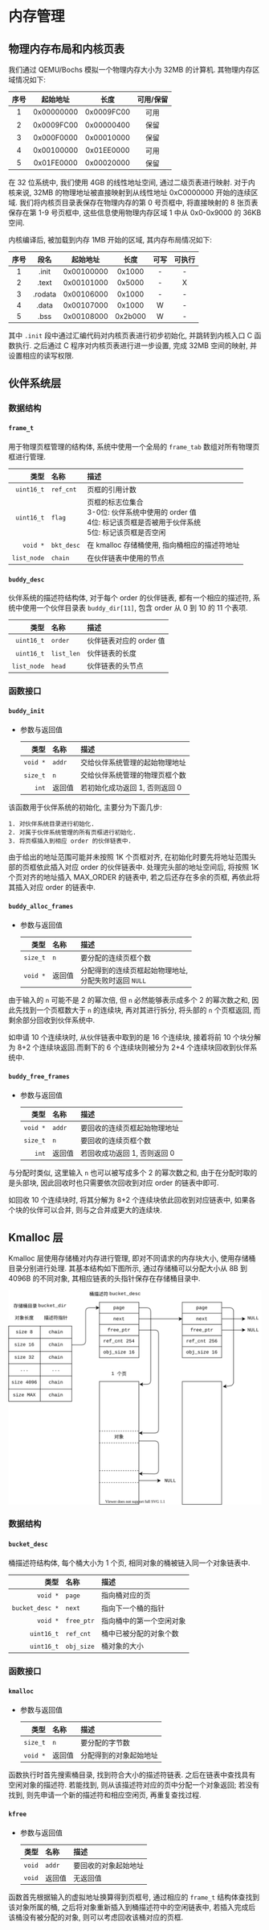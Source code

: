 # 内存管理

## 物理内存布局和内核页表

我们通过 QEMU/Bochs 模拟一个物理内存大小为 32MB 的计算机. 其物理内存区域情况如下:

|序号|起始地址|长度|可用/保留|
|:-:|:-:|:-:|:-:|
|1|0x00000000|0x0009FC00|可用|
|2|0x0009FC00|0x00000400|保留|
|3|0x000F0000|0x00010000|保留|
|4|0x00100000|0x01EE0000|可用|
|5|0x01FE0000|0x00020000|保留|

在 32 位系统中, 我们使用 4GB 的线性地址空间, 通过二级页表进行映射. 对于内核来说, 32MB 的物理地址被直接映射到从线性地址 0xC0000000 开始的连续区域. 我们将内核页目录表保存在物理内存的第 0 号页框中, 将直接映射的 8 张页表保存在第 1-9 号页框中, 这些信息使用物理内存区域 1 中从 0x0-0x9000 的 36KB 空间.

内核编译后, 被加载到内存 1MB 开始的区域, 其内存布局情况如下:

|序号|段名|起始地址|长度|可写|可执行|
|:-:|:-:|:-:|:-:|:-:|:-:|
|1|.init|0x00100000|0x1000|-|-|
|2|.text|0x00101000|0x5000|-|X|
|3|.rodata|0x00106000|0x1000|-|-|
|4|.data|0x00107000|0x1000|W|-|
|5|.bss|0x00108000|0x2b000|W|-|

其中 `.init` 段中通过汇编代码对内核页表进行初步初始化, 并跳转到内核入口 C 函数执行. 之后通过 C 程序对内核页表进行进一步设置, 完成 32MB 空间的映射, 并设置相应的读写权限.

## 伙伴系统层

### 数据结构

#### `frame_t`

用于物理页框管理的结构体, 系统中使用一个全局的 `frame_tab` 数组对所有物理页框进行管理.

|类型|名称|描述|
|-:|:-|:-|
|`uint16_t`|`ref_cnt`|页框的引用计数|
|`uint16_t`|`flag`|页框的标志位集合</br>3-0位: 伙伴系统中使用的 order 值</br>4位: 标记该页框是否被用于伙伴系统</br>5位: 标记该页框是否空闲|
|`void *`|`bkt_desc`|在 kmalloc 存储桶使用, 指向桶相应的描述符地址|
|`list_node`|`chain`|在伙伴链表中使用的节点|

#### `buddy_desc`

伙伴系统的描述符结构体, 对于每个 order 的伙伴链表, 都有一个相应的描述符, 系统中使用一个伙伴目录表 `buddy_dir[11]`, 包含 order 从 0 到 10 的 11 个表项.

|类型|名称|描述|
|-:|:-|:-|
|`uint16_t`|`order`|伙伴链表对应的 order 值|
|`uint16_t`|`list_len`|伙伴链表的长度|
|`list_node`|`head`|伙伴链表的头节点|

### 函数接口

#### `buddy_init`

- 参数与返回值

	|类型|名称|描述|
	|-:|:-|:-|
	|`void *`|`addr`|交给伙伴系统管理的起始物理地址|
	|`size_t`|`n`|交给伙伴系统管理的物理页框个数|
	|`int`|返回值|若初始化成功返回 1, 否则返回 0|

该函数用于伙伴系统的初始化, 主要分为下面几步:

	1. 对伙伴系统目录进行初始化.
	2. 对属于伙伴系统管理的所有页框进行初始化.
	3. 将页框插入到相应 order 的伙伴链表中.

由于给出的地址范围可能并未按照 1K 个页框对齐, 在初始化时要先将地址范围头部的页框依此插入对应 order 的伙伴链表中. 处理完头部的地址空间后, 将按照 1K 个页对齐的地址插入 MAX_ORDER 的链表中, 若之后还存在多余的页框, 再依此将其插入对应 order 的链表中.

#### `buddy_alloc_frames`

- 参数与返回值

	|类型|名称|描述|
	|-:|:-|:-|
	|`size_t`|`n`|要分配的连续页框个数|
	|`void *`|返回值|分配得到的连续页框起始物理地址,</br>分配失败时返回 `NULL`|

由于输入的 `n` 可能不是 2 的幂次倍, 但 `n` 必然能够表示成多个 2 的幂次数之和, 因此先找到一个页框数大于 `n` 的连续块, 再对其进行拆分, 将头部的 `n` 个页框返回, 而剩余部分回收到伙伴系统中.

如申请 10 个连续块时, 从伙伴链表中取到的是 16 个连续块, 接着将前 10 个块分解为 8+2 个连续块返回.而剩下的 6 个连续块则被分为 2+4 个连续块回收到伙伴系统中.

#### `buddy_free_frames`

- 参数与返回值

	|类型|名称|描述|
	|-:|:-|:-|
	|`void *`|`addr`|要回收的连续页框起始物理地址|
	|`size_t`|`n`|要回收的连续页框个数|
	|`int`|返回值|若回收成功返回 1, 否则返回 0|

与分配时类似, 这里输入 `n` 也可以被写成多个 2 的幂次数之和, 由于在分配时取的是头部块, 因此回收时也只需要依次回收到对应 order 的链表中即可.

如回收 10 个连续块时, 将其分解为 8+2 个连续块依此回收到对应链表中, 如果各个块的伙伴可以合并, 则与之合并成更大的连续块.

## Kmalloc 层

Kmalloc 层使用存储桶对内存进行管理, 即对不同请求的内存块大小, 使用存储桶目录分别进行处理. 其基本结构如下图所示, 通过存储桶可以分配大小从 8B 到 4096B 的不同对象, 其相应链表的头指针保存在存储桶目录中.

<img src="../img/bucket.drawio.svg">

### 数据结构

#### `bucket_desc`

桶描述符结构体, 每个桶大小为 1 个页, 相同对象的桶被链入同一个对象链表中.

|类型|名称|描述|
|-:|:-|:-|
|`void *`|`page`|指向桶对应的页|
|`bucket_desc *`|`next`|指向下一个桶的指针|
|`void *`|`free_ptr`|指向桶中的第一个空闲对象|
|`uint16_t`|`ref_cnt`|桶中已被分配的对象个数|
|`uint16_t`|`obj_size`|桶对象的大小|

### 函数接口

#### `kmalloc`

- 参数与返回值

	|类型|名称|描述|
	|-:|:-|:-|
	|`size_t`|`n`|要分配的字节数|
	|`void *`|返回值|分配得到的对象起始地址|

函数执行时首先搜索桶目录, 找到符合大小的描述符链表. 之后在链表中查找具有空闲对象的描述符. 若能找到, 则从该描述符对应的页中分配一个对象返回; 若没有找到, 则先申请一个新的描述符和相应空闲页, 再重复查找过程.

#### `kfree`

- 参数与返回值

	|类型|名称|描述|
	|-:|:-|:-|
	|`void`|`addr`|要回收的对象起始地址|
	|`void`|返回值|无返回值|

函数首先根据输入的虚拟地址换算得到页框号, 通过相应的 `frame_t` 结构体查找到该对象所属的桶, 之后将对象重新插入到桶描述符中的空闲链表中, 若插入完成后该桶没有被分配的对象, 则可以考虑回收该桶对应的页框.
